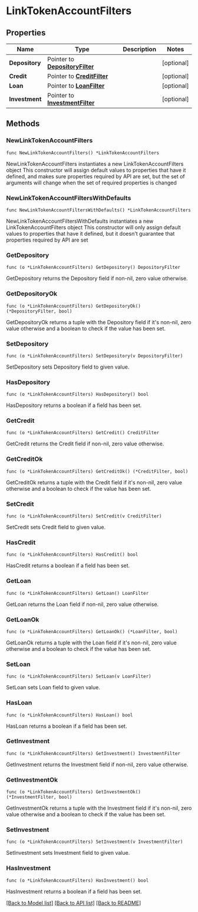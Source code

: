 # LinkTokenAccountFilters

## Properties

Name | Type | Description | Notes
------------ | ------------- | ------------- | -------------
**Depository** | Pointer to [**DepositoryFilter**](DepositoryFilter.md) |  | [optional] 
**Credit** | Pointer to [**CreditFilter**](CreditFilter.md) |  | [optional] 
**Loan** | Pointer to [**LoanFilter**](LoanFilter.md) |  | [optional] 
**Investment** | Pointer to [**InvestmentFilter**](InvestmentFilter.md) |  | [optional] 

## Methods

### NewLinkTokenAccountFilters

`func NewLinkTokenAccountFilters() *LinkTokenAccountFilters`

NewLinkTokenAccountFilters instantiates a new LinkTokenAccountFilters object
This constructor will assign default values to properties that have it defined,
and makes sure properties required by API are set, but the set of arguments
will change when the set of required properties is changed

### NewLinkTokenAccountFiltersWithDefaults

`func NewLinkTokenAccountFiltersWithDefaults() *LinkTokenAccountFilters`

NewLinkTokenAccountFiltersWithDefaults instantiates a new LinkTokenAccountFilters object
This constructor will only assign default values to properties that have it defined,
but it doesn't guarantee that properties required by API are set

### GetDepository

`func (o *LinkTokenAccountFilters) GetDepository() DepositoryFilter`

GetDepository returns the Depository field if non-nil, zero value otherwise.

### GetDepositoryOk

`func (o *LinkTokenAccountFilters) GetDepositoryOk() (*DepositoryFilter, bool)`

GetDepositoryOk returns a tuple with the Depository field if it's non-nil, zero value otherwise
and a boolean to check if the value has been set.

### SetDepository

`func (o *LinkTokenAccountFilters) SetDepository(v DepositoryFilter)`

SetDepository sets Depository field to given value.

### HasDepository

`func (o *LinkTokenAccountFilters) HasDepository() bool`

HasDepository returns a boolean if a field has been set.

### GetCredit

`func (o *LinkTokenAccountFilters) GetCredit() CreditFilter`

GetCredit returns the Credit field if non-nil, zero value otherwise.

### GetCreditOk

`func (o *LinkTokenAccountFilters) GetCreditOk() (*CreditFilter, bool)`

GetCreditOk returns a tuple with the Credit field if it's non-nil, zero value otherwise
and a boolean to check if the value has been set.

### SetCredit

`func (o *LinkTokenAccountFilters) SetCredit(v CreditFilter)`

SetCredit sets Credit field to given value.

### HasCredit

`func (o *LinkTokenAccountFilters) HasCredit() bool`

HasCredit returns a boolean if a field has been set.

### GetLoan

`func (o *LinkTokenAccountFilters) GetLoan() LoanFilter`

GetLoan returns the Loan field if non-nil, zero value otherwise.

### GetLoanOk

`func (o *LinkTokenAccountFilters) GetLoanOk() (*LoanFilter, bool)`

GetLoanOk returns a tuple with the Loan field if it's non-nil, zero value otherwise
and a boolean to check if the value has been set.

### SetLoan

`func (o *LinkTokenAccountFilters) SetLoan(v LoanFilter)`

SetLoan sets Loan field to given value.

### HasLoan

`func (o *LinkTokenAccountFilters) HasLoan() bool`

HasLoan returns a boolean if a field has been set.

### GetInvestment

`func (o *LinkTokenAccountFilters) GetInvestment() InvestmentFilter`

GetInvestment returns the Investment field if non-nil, zero value otherwise.

### GetInvestmentOk

`func (o *LinkTokenAccountFilters) GetInvestmentOk() (*InvestmentFilter, bool)`

GetInvestmentOk returns a tuple with the Investment field if it's non-nil, zero value otherwise
and a boolean to check if the value has been set.

### SetInvestment

`func (o *LinkTokenAccountFilters) SetInvestment(v InvestmentFilter)`

SetInvestment sets Investment field to given value.

### HasInvestment

`func (o *LinkTokenAccountFilters) HasInvestment() bool`

HasInvestment returns a boolean if a field has been set.


[[Back to Model list]](../README.md#documentation-for-models) [[Back to API list]](../README.md#documentation-for-api-endpoints) [[Back to README]](../README.md)



